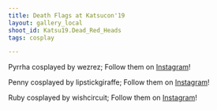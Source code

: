 ```yaml
---
title: Death Flags at Katsucon'19
layout: gallery_local
shoot_id: Katsu19.Dead_Red_Heads
tags: cosplay

---
```


Pyrrha cosplayed by wezrez; Follow them on [Instagram](https://www.instagram.com/wezrez)!

Penny cosplayed by lipstickgiraffe; Follow them on [Instagram](https://www.instagram.com/lipstickgiraffe)!

Ruby cosplayed by wishcircuit; Follow them on [Instagram](https://www.instagram.com/wishcircuit)!



